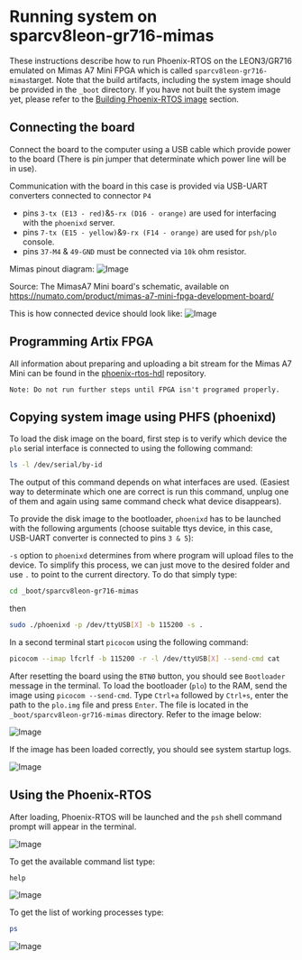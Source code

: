 # Running system on <nobr>sparcv8leon-gr716-mimas</nobr>

These instructions describe how to run Phoenix-RTOS on the LEON3/GR716 emulated
on Mimas A7 Mini FPGA which is called `sparcv8leon-gr716-mimas`target.
Note that the build artifacts, including the system image should be provided in the `_boot` directory. If you
have not built the system image yet, please refer to the [Building Phoenix-RTOS image](../building/index.md) section.

## Connecting the board

Connect the board to the computer using a USB cable which provide power to the board (There is pin jumper that
determinate which power line will be in use).

Communication with the board in this case is provided via USB-UART converters connected to connector `P4`

- pins `3-tx (E13 - red)`&`5-rx (D16 - orange)` are used for interfacing with the `phoenixd` server.
- pins `7-tx (E15 - yellow)`&`9-rx (F14 - orange)` are used for `psh/plo` console.
- pins `37-M4` & `49-GND` must be connected via `10k` ohm resistor.
  
Mimas pinout diagram:
![Image](../_static/images/quickstart/MimasA7_Mini_WD.png)

Source: The MimasA7 Mini board's schematic, available on
  <https://numato.com/product/mimas-a7-mini-fpga-development-board/>

This is how connected device should look like:
![Image](../_static/images/quickstart/MimasA7_Mini_Connected.jpg)

## Programming Artix FPGA

All information about preparing and uploading a bit stream for the Mimas A7 Mini can be found in the
[phoenix-rtos-hdl](https://github.com/phoenix-rtos/phoenix-rtos-hdl/blob/master/leon3-numato-mimas-a7-mini/README.md)
repository.

`Note: Do not run further steps until FPGA isn't programed properly.`

## Copying system image using PHFS (phoenixd)

To load the disk image on the board, first step is to verify which device the `plo` serial interface is connected to
using the following command:

```bash
ls -l /dev/serial/by-id
```

The output of this command depends on what interfaces are used. (Easiest way to determinate which one are correct is
run this command, unplug one of them and again using same command check what device disappears).

To provide the disk image to the bootloader, `phoenixd` has to be launched with the following arguments
(choose suitable ttys device, in this case, USB-UART converter is connected to pins `3 & 5`):

`-s` option to `phoenixd` determines from where program will upload files to the device. To simplify this process,
we can just move to the desired folder and use `.` to point to the current directory.
To do that simply type:

```bash
cd _boot/sparcv8leon-gr716-mimas
```

then

```bash
sudo ./phoenixd -p /dev/ttyUSB[X] -b 115200 -s .
```

In a second terminal start `picocom` using the following command:

```bash
picocom --imap lfcrlf -b 115200 -r -l /dev/ttyUSB[X] --send-cmd cat
```

After resetting the board using the `BTN0` button, you should see `Bootloader` message in the terminal. To load the
bootloader (`plo`) to the RAM, send the image using `picocom --send-cmd`. Type `Ctrl+a` followed by `Ctrl+s`,
enter the path to the `plo.img` file and press `Enter`. The file is located in the `_boot/sparcv8leon-gr716-mimas`
directory. Refer to the image below:

![Image](../_static/images/quickstart/gr716-mimas-picocom-send.png)

If the image has been loaded correctly, you should see system startup logs.

![Image](../_static/images/quickstart/gr716-mimas-loading.png)

## Using the Phoenix-RTOS

After loading, Phoenix-RTOS will be launched and the `psh` shell command prompt will appear in the terminal.

![Image](../_static/images/quickstart/gr716-mimas-start.png)

To get the available command list type:

```console
help
```

![Image](../_static/images/quickstart/gr716-mimas-help.png)

To get the list of working processes type:

```bash
ps
```

![Image](../_static/images/quickstart/gr716-mimas-ps.png)
